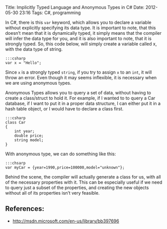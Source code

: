 Title: Implicitly Typed Language and Anonymous Types in C#
Date: 2012-05-30 23:16
Tags: C#, programming

In C#, there is this `var` keyword, which allows you to declare a
variable without explicitly specifying its data type. It is important to
note, that this doesn’t mean that it is dynamically typed, it simply
means that the compiler will infer the data type for you, and it is also
important to note, that it is strongly typed. So, this code below, will
simply create a variable called x, with the data type of string.

    :::csharp
    var x = "Hello";

Since `x` is a strongly typed `string`, if you try to assign `x` to an
`int`, it will throw an error. Even though it may seems inflexible, it
is necessary when we are using anonymous types.

Anonymous Types allows you to query a set of data, without having to
create a class/struct to hold it. For example, if I wanted to to query a
Car database, if I want to put it in a proper data structure,
I can either put it in a hash table object, or I would have to declare
a class first.

    :::csharp
    class Car
    {
        int year;
        double price;
        string model;
    }

With anonymous type, we can do something like this:

    :::chsarp
    var myCar = {year=1990,price=100000,model="unknown"};

Behind the scene, the compiler will actually generate a class for us,
with all of the necessary properties with it. This can be especially
useful if we need to query just a subset of the properties, and creating
the new objects without all of its properties isn’t very feasible.

## References:
* <http://msdn.microsoft.com/en-us/library/bb397696>